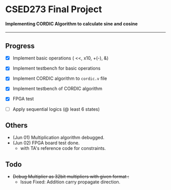 ﻿# CSED273 Final Project
#### Implementing CORDIC Algorithm to calculate sine and cosine
---
## Progress
- [x] Implement basic operations ( <<, x10, +(-), &)

- [x] Implement testbench for basic operations

- [x] Implement CORDIC algorithm to `cordic.v` file

- [x] Implement testbench of CORDIC algorithm

- [x] FPGA test

- [ ] Apply sequential logics (@ least 6 states)

## Others
* (Jun 01) Multiplication algorithm debugged.
* (Jun 02) FPGA board test done.
    * with TA's reference code for constraints.

## Todo
* ~~Debug Multiplier as 32bit multipliers with given format :~~
    * Issue Fixed: Addition carry propagate direction.